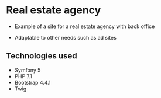 
# Real estate agency

- Example of a site for a real estate agency with back office

- Adaptable to other needs such as ad sites

## Technologies used

- Symfony 5
- PHP 7.1
- Bootstrap 4.4.1
- Twig
